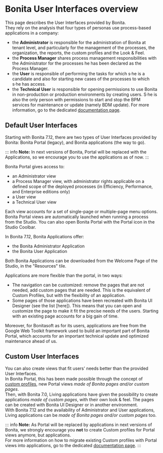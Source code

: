 # Bonita User Interfaces overview

This page describes the User Interfaces provided by Bonita.   
They rely on the analysis that four types of personas use process-based applications in a company:
  - the **Administrator** is responsible for the administration of Bonita at tenant level, and particularly for the management of the processes, the organization, the reports, the custom profiles and the Look & Feel.
  - the **Process Manager** shares process management responsibilities with the Administrator for the processes he has been declared as the Process Manager.
  - the **User** is responsible of performing the tasks for which s·he is a candidate and also for starting new cases of the processes to which s·he has access.
  - the **Technical User** is responsible for opening permissions to use Bonita in non-production or production environments by creating users. S·he is also the only person with permissions to start and stop the BPM services for maintenance or update (namely BDM update). For more information, go to the dedicated [documentation page](first-steps-after-setup.md).

## Default User Interfaces

Starting with Bonita 7.12, there are two types of User Interfaces provided by Bonita: Bonita Portal (legacy), and Bonita applications (the way to go).  

 ::: info
 **Note:** In next versions of Bonita, Portal will be replaced with the Applications, so we encourage you to use the applications as of now.
 :::   

Bonita Portal gives access to:
  - an Administrator view
  - a Process Manager view, with administrator rights applicable on a defined scope of the deployed processes (in Efficiency, Performance, and Enterprise editions only)
  - a User view
  - a Technical User view

Each view accounts for a set of single-page or multiple-page menu options.
Bonita Portal views are automatically launched when running a process from the Studio. You can also open Bonita Portal with the Portal icon in the Studio Coolbar.

In Bonita 7.12, Bonita Applications offer:
  - the Bonita Administrator Application
  - the Bonita User Application
  
Both Bonita Applications can be downloaded from the Welcome Page of the Studio, in the "Resources" tile.

Applications are more flexible than the portal, in two ways:
   - The navigation can be customized: remove the pages that are not needed, add custom pages that are needed. This is the equivalent of Custom Profiles, but with the flexibility of an application. 
   - Some pages of those applications have been recreated with Bonita UI Designer (see the list [here]). This means that you can open and customize the page to make it fit the precise needs of the users. Starting with an existing page accounts for a big gain of time.

Moreover, for Bonitasoft as for its users, applications are free from the Google Web Toolkit framework used to build an important part of Bonita Portal, which accounts for an important technical update and optimized maintenance ahead of us.

## Custom User Interfaces

You can also create views that fit users' needs better than the provided User Interfaces.  
In Bonita Portal, this has been made possible through the concept of [custom profiles](custom-profiles.md), new Portal views *made of Bonita pages and/or custom pages*.  
Then, with Bonita 7.0, Living applications have given the possibility to create applications *made of custom pages*, with their own look & feel. The pages can be created with Bonita UI Designer or in another environment.  
With Bonita 7.12 and the availability of Administrator and User applications, Living applications can be *made of Bonita pages and/or custom pages* too.

::: info
**Note:** As Portal will be replaced by applications in next versions of Bonita, we strongly encourage you **not** to create Custom profiles for Portal views anymore, but applications.  
For more information on how to migrate existing Custom profiles with Portal views into applications, go to the dedicated [documentation page](custom-profiles.md).
:::   
